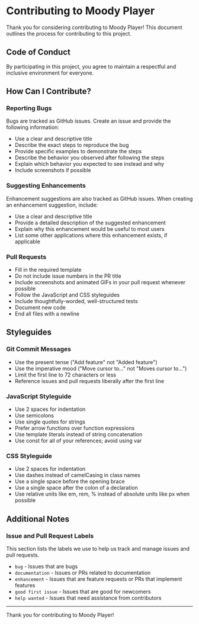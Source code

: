 # Contributing to Moody Player

Thank you for considering contributing to Moody Player! This document outlines the process for contributing to this project.

## Code of Conduct

By participating in this project, you agree to maintain a respectful and inclusive environment for everyone.

## How Can I Contribute?

### Reporting Bugs

Bugs are tracked as GitHub issues. Create an issue and provide the following information:

- Use a clear and descriptive title
- Describe the exact steps to reproduce the bug
- Provide specific examples to demonstrate the steps
- Describe the behavior you observed after following the steps
- Explain which behavior you expected to see instead and why
- Include screenshots if possible

### Suggesting Enhancements

Enhancement suggestions are also tracked as GitHub issues. When creating an enhancement suggestion, include:

- Use a clear and descriptive title
- Provide a detailed description of the suggested enhancement
- Explain why this enhancement would be useful to most users
- List some other applications where this enhancement exists, if applicable

### Pull Requests

- Fill in the required template
- Do not include issue numbers in the PR title
- Include screenshots and animated GIFs in your pull request whenever possible
- Follow the JavaScript and CSS styleguides
- Include thoughtfully-worded, well-structured tests
- Document new code
- End all files with a newline

## Styleguides

### Git Commit Messages

- Use the present tense ("Add feature" not "Added feature")
- Use the imperative mood ("Move cursor to..." not "Moves cursor to...")
- Limit the first line to 72 characters or less
- Reference issues and pull requests liberally after the first line

### JavaScript Styleguide

- Use 2 spaces for indentation
- Use semicolons
- Use single quotes for strings
- Prefer arrow functions over function expressions
- Use template literals instead of string concatenation
- Use const for all of your references; avoid using var

### CSS Styleguide

- Use 2 spaces for indentation
- Use dashes instead of camelCasing in class names
- Use a single space before the opening brace
- Use a single space after the colon of a declaration
- Use relative units like em, rem, % instead of absolute units like px when possible

## Additional Notes

### Issue and Pull Request Labels

This section lists the labels we use to help us track and manage issues and pull requests.

- `bug` - Issues that are bugs
- `documentation` - Issues or PRs related to documentation
- `enhancement` - Issues that are feature requests or PRs that implement features
- `good first issue` - Issues that are good for newcomers
- `help wanted` - Issues that need assistance from contributors

---

Thank you for contributing to Moody Player!